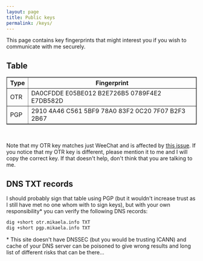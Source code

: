 ```yaml
---
layout: page
title: Public keys
permalink: /keys/
---
```


This page contains key fingerprints that might interest you if you wish
to communicate with me securely.

## Table

<table border="1">
    <tr>
        <th>Type</th>
        <th>Fingerprint</th>
    </tr>
    <tr>
        <td>OTR</td>
        <td>DA0CFDDE E05BE012 B2E726B5 0789F4E2 E7DB582D</td>
    </tr>
    <tr>
        <td>PGP</td>
        <td>2910 4A46 C561 5BF9 78A0  83F2 0C20 7F07 B2F3 2B67</td>
    </tr>
</table>

<br/>

Note that my OTR key matches just WeeChat and is affected by [this issue].
If you notice that my OTR key is different, please mention it to me and I will
copy the correct key. If that doesn't help, don't think that you are talking to me.

[this issue]:https://github.com/mmb/weechat-otr/issues/70

## DNS TXT records

I should probably sign that table using PGP (but it wouldn't increase
trust as I still have met no one whom with to sign keys), but with your
own responsibility\* you can verify the following DNS records:

```bash
dig +short otr.mikaela.info TXT
dig +short pgp.mikaela.info TXT
```

\* This site doesn't have DNSSEC (but you would be trusting ICANN) and
cache of your DNS server can be poisoned to give wrong results and long
list of different risks that can be there…
